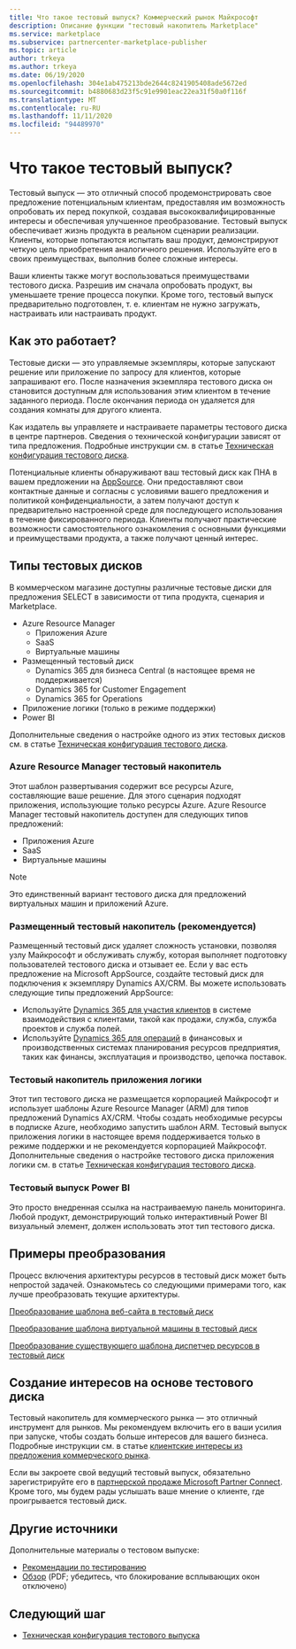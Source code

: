 ```yaml
---
title: Что такое тестовый выпуск? Коммерческий рынок Майкрософт
description: Описание функции "тестовый накопитель Marketplace"
ms.service: marketplace
ms.subservice: partnercenter-marketplace-publisher
ms.topic: article
author: trkeya
ms.author: trkeya
ms.date: 06/19/2020
ms.openlocfilehash: 304e1ab475213bde2644c8241905408ade5672ed
ms.sourcegitcommit: b4880683d23f5c91e9901eac22ea31f50a0f116f
ms.translationtype: MT
ms.contentlocale: ru-RU
ms.lasthandoff: 11/11/2020
ms.locfileid: "94489970"
---
```

# <a name="what-is-a-test-drive"></a>Что такое тестовый выпуск?

Тестовый выпуск — это отличный способ продемонстрировать свое предложение потенциальным клиентам, предоставляя им возможность опробовать их перед покупкой, создавая высококвалифицированные интересы и обеспечивая улучшенное преобразование. Тестовый выпуск обеспечивает жизнь продукта в реальном сценарии реализации. Клиенты, которые попытаются испытать ваш продукт, демонстрируют четкую цель приобретения аналогичного решения. Используйте его в своих преимуществах, выполнив более сложные интересы.

Ваши клиенты также могут воспользоваться преимуществами тестового диска. Разрешив им сначала опробовать продукт, вы уменьшаете трение процесса покупки. Кроме того, тестовый выпуск предварительно подготовлен, т. е. клиентам не нужно загружать, настраивать или настраивать продукт.

## <a name="how-does-it-work"></a>Как это работает?

Тестовые диски — это управляемые экземпляры, которые запускают решение или приложение по запросу для клиентов, которые запрашивают его. После назначения экземпляра тестового диска он становится доступным для использования этим клиентом в течение заданного периода. После окончания периода он удаляется для создания комнаты для другого клиента.

Как издатель вы управляете и настраиваете параметры тестового диска в центре партнеров. Сведения о технической конфигурации зависят от типа предложения. Подробные инструкции см. в статье [Техническая конфигурация тестового диска](https://docs.microsoft.com/azure/marketplace/test-drive-technical-configuration).

Потенциальные клиенты обнаруживают ваш тестовый диск как ПНА в вашем предложении на [AppSource](https://appsource.microsoft.com/en-US/). Они предоставляют свои контактные данные и согласны с условиями вашего предложения и политикой конфиденциальности, а затем получают доступ к предварительно настроенной среде для последующего использования в течение фиксированного периода. Клиенты получают практические возможности самостоятельного ознакомления с основными функциями и преимуществами продукта, а также получают ценный интерес.

## <a name="types-of-test-drives"></a>Типы тестовых дисков

В коммерческом магазине доступны различные тестовые диски для предложения SELECT в зависимости от типа продукта, сценария и Marketplace.

- Azure Resource Manager
    - Приложения Azure
    - SaaS
    - Виртуальные машины
- Размещенный тестовый диск
    - Dynamics 365 для бизнеса Central (в настоящее время не поддерживается)
    - Dynamics 365 for Customer Engagement
    - Dynamics 365 for Operations
- Приложение логики (только в режиме поддержки)
- Power BI

Дополнительные сведения о настройке одного из этих тестовых дисков см. в статье [Техническая конфигурация тестового диска](https://docs.microsoft.com/azure/marketplace/test-drive-technical-configuration). 

### <a name="azure-resource-manager-test-drive"></a>Azure Resource Manager тестовый накопитель

Этот шаблон развертывания содержит все ресурсы Azure, составляющие ваше решение. Для этого сценария подходят приложения, использующие только ресурсы Azure. Azure Resource Manager тестовый накопитель доступен для следующих типов предложений: 

- Приложения Azure
- SaaS
- Виртуальные машины

>[!NOTE]
>Это единственный вариант тестового диска для предложений виртуальных машин и приложений Azure.

### <a name="hosted-test-drive-recommended"></a>Размещенный тестовый накопитель (рекомендуется)

Размещенный тестовый диск удаляет сложность установки, позволяя узлу Майкрософт и обслуживать службу, которая выполняет подготовку пользователей тестового диска и отзывает ее. Если у вас есть предложение на Microsoft AppSource, создайте тестовый диск для подключения к экземпляру Dynamics AX/CRM. Вы можете использовать следующие типы предложений AppSource:

- Используйте [Dynamics 365 для участия клиентов](partner-center-portal/create-new-customer-engagement-offer.md) в системе взаимодействия с клиентами, такой как продажи, служба, служба проектов и служба полей.
- Используйте [Dynamics 365 для операций](partner-center-portal/create-new-operations-offer.md) в финансовых и производственных системах планирования ресурсов предприятия, таких как финансы, эксплуатация и производство, цепочка поставок.

### <a name="logic-app-test-drive"></a>Тестовый накопитель приложения логики

Этот тип тестового диска не размещается корпорацией Майкрософт и использует шаблоны Azure Resource Manager (ARM) для типов предложений Dynamics AX/CRM. Чтобы создать необходимые ресурсы в подписке Azure, необходимо запустить шаблон ARM. Тестовый выпуск приложения логики в настоящее время поддерживается только в режиме поддержки и не рекомендуется корпорацией Майкрософт. Дополнительные сведения о настройке тестового диска приложения логики см. в статье [Техническая конфигурация тестового диска](https://docs.microsoft.com/azure/marketplace/test-drive-technical-configuration).

### <a name="power-bi-test-drive"></a>Тестовый выпуск Power BI

Это просто внедренная ссылка на настраиваемую панель мониторинга. Любой продукт, демонстрирующий только интерактивный Power BI визуальный элемент, должен использовать этот тип тестового диска.

## <a name="transforming-examples"></a>Примеры преобразования

Процесс включения архитектуры ресурсов в тестовый диск может быть непростой задачей. Ознакомьтесь со следующими примерами того, как лучше преобразовать текущие архитектуры.

[Преобразование шаблона веб-сайта в тестовый диск](https://github.com/Azure/AzureTestDrive/wiki/Transforming-Website-Deployment-Template-for-Test-Drive)

[Преобразование шаблона виртуальной машины в тестовый диск](https://github.com/Azure/AzureTestDrive/wiki/Transforming-Virtual-Machine-Deployment-Template-for-Test-Drive)

[Преобразование существующего шаблона диспетчер ресурсов в тестовый диск](https://github.com/Azure/AzureTestDrive/wiki/Deploying-Existing-Solutions)

## <a name="generate-leads-from-your-test-drive"></a>Создание интересов на основе тестового диска

Тестовый накопитель для коммерческого рынка — это отличный инструмент для рынков. Мы рекомендуем включить его в ваши усилия при запуске, чтобы создать больше интересов для вашего бизнеса. Подробные инструкции см. в статье [клиентские интересы из предложения коммерческого рынка](https://github.com/MicrosoftDocs/azure-docs/blob/master/articles/marketplace/partner-center-portal/commercial-marketplace-get-customer-leads.md).

Если вы закроете свой ведущий тестовый выпуск, обязательно зарегистрируйте его в [партнерской продаже Microsoft Partner Connect](https://support.microsoft.com/help/3155788/getting-started-with-microsoft-partner-sales-connect). Кроме того, мы будем рады услышать ваше мнение о клиенте, где проигрывается тестовый диск.

## <a name="other-resources"></a>Другие источники

Дополнительные материалы о тестовом выпуске:

- [Рекомендации по тестированию](https://github.com/Azure/AzureTestDrive/wiki/Test-Drive-Best-Practices)
- [Обзор](https://assetsprod.microsoft.com/mpn/azure-marketplace-appsource-test-drives.pdf) (PDF; убедитесь, что блокирование всплывающих окон отключено)

## <a name="next-step"></a>Следующий шаг

- [Техническая конфигурация тестового выпуска](test-drive-technical-configuration.md)
